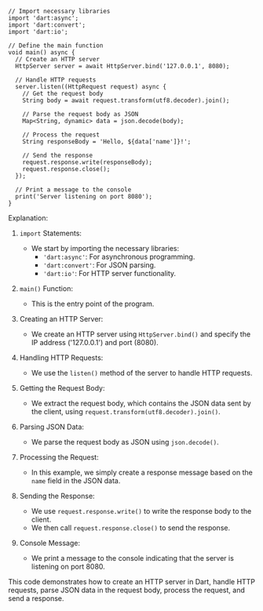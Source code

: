 ```
// Import necessary libraries
import 'dart:async';
import 'dart:convert';
import 'dart:io';

// Define the main function
void main() async {
  // Create an HTTP server
  HttpServer server = await HttpServer.bind('127.0.0.1', 8080);

  // Handle HTTP requests
  server.listen((HttpRequest request) async {
    // Get the request body
    String body = await request.transform(utf8.decoder).join();

    // Parse the request body as JSON
    Map<String, dynamic> data = json.decode(body);

    // Process the request
    String responseBody = 'Hello, ${data['name']}!';

    // Send the response
    request.response.write(responseBody);
    request.response.close();
  });

  // Print a message to the console
  print('Server listening on port 8080');
}
```

Explanation:

1. `import` Statements:
   - We start by importing the necessary libraries:
     - `'dart:async'`: For asynchronous programming.
     - `'dart:convert'`: For JSON parsing.
     - `'dart:io'`: For HTTP server functionality.

2. `main()` Function:
   - This is the entry point of the program.

3. Creating an HTTP Server:
   - We create an HTTP server using `HttpServer.bind()` and specify the IP address ('127.0.0.1') and port (8080).

4. Handling HTTP Requests:
   - We use the `listen()` method of the server to handle HTTP requests.

5. Getting the Request Body:
   - We extract the request body, which contains the JSON data sent by the client, using `request.transform(utf8.decoder).join()`.

6. Parsing JSON Data:
   - We parse the request body as JSON using `json.decode()`.

7. Processing the Request:
   - In this example, we simply create a response message based on the `name` field in the JSON data.

8. Sending the Response:
   - We use `request.response.write()` to write the response body to the client.
   - We then call `request.response.close()` to send the response.

9. Console Message:
   - We print a message to the console indicating that the server is listening on port 8080.

This code demonstrates how to create an HTTP server in Dart, handle HTTP requests, parse JSON data in the request body, process the request, and send a response.